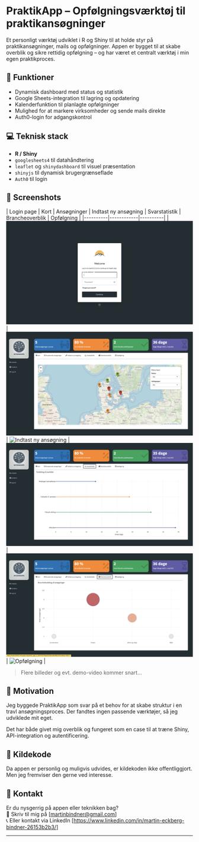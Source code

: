 # PraktikApp – Opfølgningsværktøj til praktikansøgninger

Et personligt værktøj udviklet i R og Shiny til at holde styr på praktikansøgninger, mails og opfølgninger. Appen er bygget til at skabe overblik og sikre rettidig opfølgning – og har været et centralt værktøj i min egen praktikproces.

## 🧩 Funktioner
- Dynamisk dashboard med status og statistik
- Google Sheets-integration til lagring og opdatering
- Kalenderfunktion til planlagte opfølgninger
- Mulighed for at markere virksomheder og sende mails direkte
- Auth0-login for adgangskontrol

## 💻 Teknisk stack
- **R / Shiny**
- `googlesheets4` til datahåndtering
- `leaflet` og `shinydashboard` til visuel præsentation
- `shinyjs` til dynamisk brugergrænseflade
- `Auth0` til login

## 📸 Screenshots

| Login page | Kort | Ansøgninger | Indtast ny ansøgning | Svarstatistik | Brancheoverblik | Opfølgning |
|----------|------------|----------|
| ![Login](img/login.png) | ![Kort](img/map.png) | ![Indtast ny ansøgning](img/ansøgninger.png) | ![Svarstatistik](img/statistik.png) |![Brancheoverblik](img/brancheoverblik.png) | ![Opfølgning](img/opfølgning.png) |

> Flere billeder og evt. demo-video kommer snart...

## 🎯 Motivation

Jeg byggede PraktikApp som svar på et behov for at skabe struktur i en travl ansøgningsproces. Der fandtes ingen passende værktøjer, så jeg udviklede mit eget.

Det har både givet mig overblik og fungeret som en case til at træne Shiny, API-integration og autentificering.

## 🚫 Kildekode

Da appen er personlig og muligvis udvides, er kildekoden ikke offentliggjort. Men jeg fremviser den gerne ved interesse.

## 📩 Kontakt

Er du nysgerrig på appen eller teknikken bag?  
📧 Skriv til mig på [martinbindner@gmail.com]  
📞 Eller kontakt via LinkedIn [https://www.linkedin.com/in/martin-eckberg-bindner-26153b2b3/]

---
